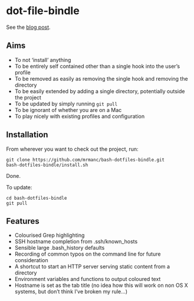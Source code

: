 dot-file-bindle
===============

See the [blog post](http://markcrossfield.co.uk/2014-03-25-bash-dotfiles-bindle.html).

## Aims

* To not ‘install’ anything
* To be entirely self contained other than a single hook into the user’s profile
* To be removed as easily as removing the single hook and removing the directory
* To be easily extended by adding a single directory, potentially outside the project
* To be updated by simply running `git pull`
* To be ignorant of whether you are on a Mac
* To play nicely with existing profiles and configuration

## Installation

From wherever you want to check out the project, run:

    git clone https://github.com/mrmanc/bash-dotfiles-bindle.git
    bash-dotfiles-bindle/install.sh

Done.

To update:

    cd bash-dotfiles-bindle
    git pull

## Features

* Colourised Grep highlighting
* SSH hostname completion from .ssh/known_hosts
* Sensible large .bash_history defaults
* Recording of common typos on the command line for future consideration
* A shortcut to start an HTTP server serving static content from a directory
* Environment variables and functions to output coloured text
* Hostname is set as the tab title (no idea how this will work on non OS X systems, but don’t think I’ve broken my rule…)
